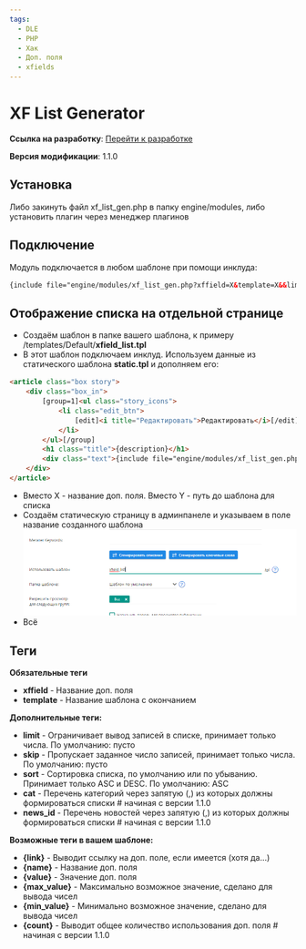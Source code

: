 ```yaml
---
tags:
  - DLE
  - PHP
  - Хак
  - Доп. поля
  - xfields
---
```

# XF List Generator

**Ссылка на
разработку**: [Перейти к разработке](https://devcraft.club/downloads/xf-list-generator.19/)

**Версия модификации**: <i class="fa-duotone fa-code-branch"></i> 1.1.0

## Установка

Либо закинуть файл xf_list_gen.php в папку engine/modules, либо установить плагин через менеджер плагинов

## Подключение

Модуль подключается в любом шаблоне при помощи инклуда:

```html
{include file="engine/modules/xf_list_gen.php?xffield=X&template=X&&limit=X&skip=X&sort=X&cat=X&news_id=X"
```

## Отображение списка на отдельной странице

* Создаём шаблон в папке вашего шаблона, к примеру /templates/Default/**xfield_list.tpl**
* В этот шаблон подключаем инклуд. Используем данные из статического шаблона **static.tpl** и дополняем его:

```HTML
<article class="box story">
	<div class="box_in">
		[group=1]<ul class="story_icons">
			<li class="edit_btn">
				[edit]<i title="Редактировать">Редактировать</i>[/edit]
			</li>
		</ul>[/group]
		<h1 class="title">{description}</h1>
		<div class="text">{include file="engine/modules/xf_list_gen.php?xffield=X&template=Y}</div>
	</div>
</article>
```

* Вместо X - название доп. поля. Вместо Y - путь до шаблона для списка
* Создаём статическую страницу в админпанеле и указываем в поле название созданного шаблона
![название созданного шаблона](assets/static_template_name.png)
* Всё

## Теги

**Обязательные теги**

* **xffield** - Название доп. поля
* **template** - Название шаблона с окончанием

**Дополнительные теги:**

* **limit** - Ограничивает вывод записей в списке, принимает только числа. По умолчанию: пусто
* **skip** - Пропускает заданное число записей, принимает только числа. По умолчанию: пусто
* **sort** - Сортировка списка, по умолчанию или по убыванию. Принимает только ASC и DESC. По умолчанию: ASC
* **cat** - Перечень категорий через запятую (,) из которых должны формироваться списки # начиная с версии 1.1.0
* **news_id** - Перечень новостей через запятую (,) из которых должны формироваться списки # начиная с версии 1.1.0

**Возможные теги в вашем шаблоне:**

* **{link}** - Выводит ссылку на доп. поле, если имеется (хотя да...)
* **{name}** - Название доп. поля
* **{value}** - Значение доп. поля
* **{max_value}** - Максимально возможное значение, сделано для вывода чисел
* **{min_value}** - Минимально возможное значение, сделано для вывода чисел
* **{count}** - Выводит общее количество использования доп. поля # начиная с версии 1.1.0
